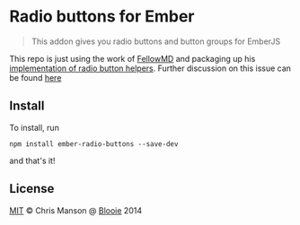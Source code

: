 # Radio buttons for Ember

> This addon gives you radio buttons and button groups for EmberJS

This repo is just using the work of [FellowMD](https://gist.github.com/FellowMD) and packaging up his [implementation of radio button helpers](https://gist.github.com/FellowMD/7973c9bec27f0e0a3508). Further discussion on this issue can be found [here](https://github.com/emberjs/ember.js/pull/4352)


## Install
To install, run

```
npm install ember-radio-buttons --save-dev
```

and that's it!

## License

[MIT](http://opensource.org/licenses/MIT) © Chris Manson @ [Blooie](http://bloo.ie) 2014
